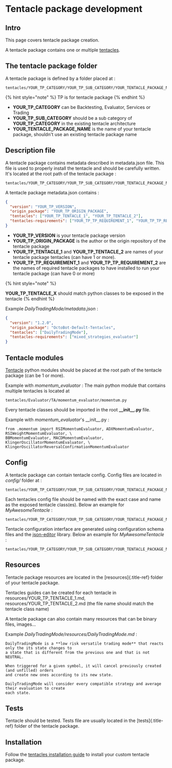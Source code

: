 Tentacle package development
============================

Intro
-----

This page covers tentacle package creation.

A tentacle package contains one or multiple
[tentacles](Tentacle-Development.html).

The tentacle package folder
---------------------------

A tentacle package is defined by a folder placed at :

``` {.sourceCode .shell}
tentacles/YOUR_TP_CATEGORY/YOUR_TP_SUB_CATEGORY/YOUR_TENTACLE_PACKAGE_NAME/
```

{% hint style="note" %}
TP is for tentacle package
{% endhint %}

-   **YOUR\_TP\_CATEGORY** can be Backtesting, Evaluator, Services or
    Trading
-   **YOUR\_TP\_SUB\_CATEGORY** should be a sub category of
    **YOUR\_TP\_CATEGORY** in the existing tentacle architecture
-   **YOUR\_TENTACLE\_PACKAGE\_NAME** is the name of your tentacle
    package, shouldn\'t use an existing tentacle package name

Description file
----------------

A tentacle package contains metadata described in metadata.json file.
This file is used to properly install the tentacle and should be
carefully written. It\'s located at the root path of the tentacle
package :

``` {.sourceCode .shell}
tentacles/YOUR_TP_CATEGORY/YOUR_TP_SUB_CATEGORY/YOUR_TENTACLE_PACKAGE_NAME/metadata.json
```

A tentacle package metadata.json contains :

``` json
{
  "version": "YOUR_TP_VERSION",
  "origin_package": "YOUR_TP_ORIGIN_PACKAGE",
  "tentacles": ["YOUR_TP_TENTACLE_1", "YOUR_TP_TENTACLE_2"],
  "tentacles-requirements": ["YOUR_TP_TP_REQUIREMENT_1", "YOUR_TP_TP_REQUIREMENT_2"]
}
```

-   **YOUR\_TP\_VERSION** is your tentacle package version
-   **YOUR\_TP\_ORIGIN\_PACKAGE** is the author or the origin repository
    of the tentacle package
-   **YOUR\_TP\_TENTACLE\_1** and **YOUR\_TP\_TENTACLE\_2** are names of
    your tentacle package tentacles (can have 1 or more).
-   **YOUR\_TP\_TP\_REQUIREMENT\_1** and
    **YOUR\_TP\_TP\_REQUIREMENT\_2** are the names of required tentacle
    packages to have installed to run your tentacle package (can have 0
    or more)

{% hint style="note" %}

**YOUR\_TP\_TENTACLE\_X** should match python classes to be exposed in
the tentacle
{% endhint %}

Example *DailyTradingMode/metadata.json* :

``` json
{
  "version": "1.2.0",
  "origin_package": "OctoBot-Default-Tentacles",
  "tentacles": ["DailyTradingMode"],
  "tentacles-requirements": ["mixed_strategies_evaluator"]
}
```

Tentacle modules
----------------

[Tentacle](Tentacle-Development.html) python modules should be placed at
the root path of the tentacle package (can be 1 or more).

Example with *momentum\_evaluator* : The main python module that
contains multiple tentacles is located at

``` {.sourceCode .shell}
tentacles/Evaluator/TA/momentum_evaluator/momentum.py
```

Every tentacle classes should be imported in the root
**\_\_init\_\_.py** file.

Example with *momentum\_evaluator*\'s \_\_init\_\_.py :

``` {.sourceCode .python}
from .momentum import RSIMomentumEvaluator, ADXMomentumEvaluator, RSIWeightMomentumEvaluator, \
BBMomentumEvaluator, MACDMomentumEvaluator, KlingerOscillatorMomentumEvaluator, \
KlingerOscillatorReversalConfirmationMomentumEvaluator
```

Config
------

A tentacle package can contain tentacle config. Config files are located
in *config/* folder at :

``` {.sourceCode .shell}
tentacles/YOUR_TP_CATEGORY/YOUR_TP_SUB_CATEGORY/YOUR_TENTACLE_PACKAGE_NAME/config/
```

Each tentacles config file should be named with the exact case and name
as the exposed tentacle class(es). Below an example for
*MyAwesomeTentacle* :

``` {.sourceCode .shell}
tentacles/YOUR_TP_CATEGORY/YOUR_TP_SUB_CATEGORY/YOUR_TENTACLE_PACKAGE_NAME/config/MyAwesomeTentacle.json
```

Tentacle configuration interface are generated using configuration
schema files and the
[json-editor](https://github.com/json-editor/json-editor) library. Below
an example for *MyAwesomeTentacle* :

``` {.sourceCode .shell}
tentacles/YOUR_TP_CATEGORY/YOUR_TP_SUB_CATEGORY/YOUR_TENTACLE_PACKAGE_NAME/config/MyAwesomeTentacle_schema.json
```

Resources
---------

Tentacle package resources are located in the [resources]{.title-ref}
folder of your tentacle package.

Tentacles guides can be created for each tentacle in
resources/YOUR\_TP\_TENTACLE\_1.md, resources/YOUR\_TP\_TENTACLE\_2.md
(the file name should match the tentacle class name)

A tentacle package can also contain many resources that can be binary
files, images\...

Example *DailyTradingMode/resources/DailyTradingMode.md* :

``` {.sourceCode .md}
DailyTradingMode is a **low risk versatile trading mode** that reacts only the its state changes to
a state that is different from the previous one and that is not NEUTRAL.

When triggered for a given symbol, it will cancel previously created (and unfilled) orders
and create new ones according to its new state.

DailyTradingMode will consider every compatible strategy and average their evaluation to create
each state.
```

Tests
-----

Tentacle should be tested. Tests file are usually located in the
[tests]{.title-ref} folder of the tentacle package.

Installation
------------

Follow the [tentacles installation
guide](Customize-your-OctoBot.html#installing-tentacles) to install your
custom tentacle package.
